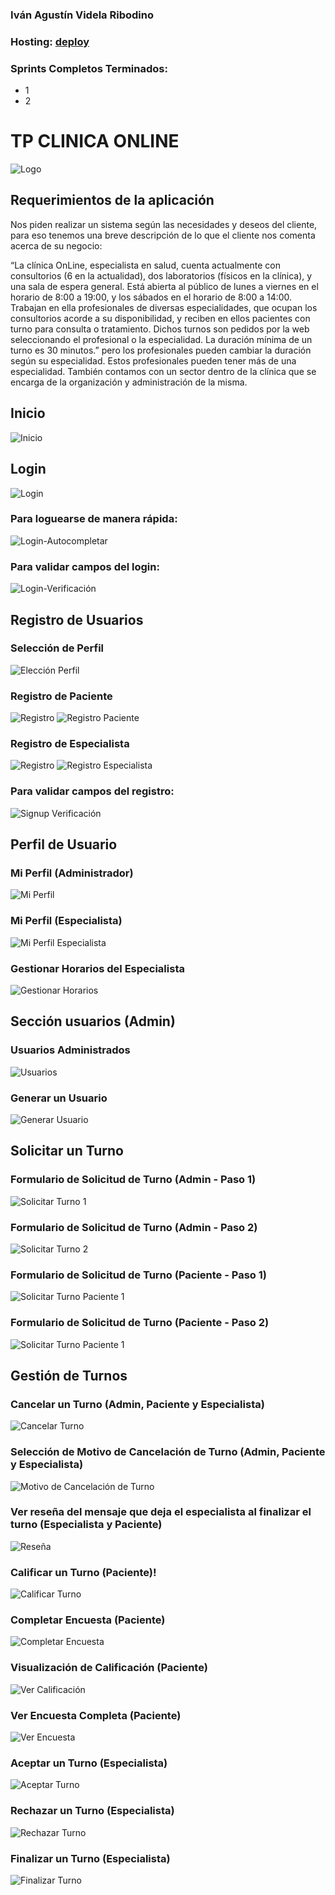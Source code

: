 
### Iván Agustín Videla Ribodino
### Hosting: [deploy](https://tp2-clinicaonline-ivanvidelar.web.app/)
### Sprints Completos Terminados: 
- 1
- 2

# TP CLINICA ONLINE
![Logo](./public/banners/logo.png)

## Requerimientos de la aplicación

Nos piden realizar un sistema según las necesidades y deseos del cliente, para eso tenemos una breve descripción de lo que el cliente nos comenta acerca de su negocio: 

“La clínica OnLine, especialista en salud, cuenta actualmente con consultorios (6 en la actualidad),
dos laboratorios (físicos en la clínica), y una sala de espera general. Está abierta al público de lunes
a viernes en el horario de 8:00 a 19:00, y los sábados en el horario de 8:00 a 14:00.
Trabajan en ella profesionales de diversas especialidades, que ocupan los consultorios acorde a su
disponibilidad, y reciben en ellos pacientes con turno para consulta o tratamiento. Dichos turnos son
pedidos por la web seleccionando el profesional o la especialidad. La duración mínima de un turno
es 30 minutos.” pero los profesionales pueden cambiar la duración según su especialidad. Estos
profesionales pueden tener más de una especialidad.
También contamos con un sector dentro de la clínica que se encarga de la organización
y administración de la misma.

## Inicio
![Inicio](./public/readme-md/bienvenida.png)

## Login
![Login](./public/readme-md/login.png)

### Para loguearse de manera rápida:
![Login-Autocompletar](./public/readme-md/login-autocompletar.png)

### Para validar campos del login:
![Login-Verificación](./public/readme-md/login-verificacion.png)

## Registro de Usuarios

### Selección de Perfil
![Elección Perfil](./public/readme-md/eleccion-perfil.png)

### Registro de Paciente
![Registro](./public/readme-md/signup.png)
![Registro Paciente](./public/readme-md/signup-paciente.png)

### Registro de Especialista
![Registro](./public/readme-md/signup.png)
![Registro Especialista](./public/readme-md/signup-especialista.png)

### Para validar campos del registro:
![Signup Verificación](./public/readme-md/signup-verificacion.png)

## Perfil de Usuario

### Mi Perfil (Administrador)
![Mi Perfil](./public/readme-md/mi-perfil.png)

### Mi Perfil (Especialista)
![Mi Perfil Especialista](./public/readme-md/mi-perfil-especialista.png)

### Gestionar Horarios del Especialista
![Gestionar Horarios](./public/readme-md/gestionar-horarios.png)

## Sección usuarios (Admin)

### Usuarios Administrados
![Usuarios](./public/readme-md/usuarios.png)

### Generar un Usuario 
![Generar Usuario](./public/readme-md/generar-usuario.png)

## Solicitar un Turno

### Formulario de Solicitud de Turno (Admin - Paso 1)
![Solicitar Turno 1](./public/readme-md/solicitar-turno-admin-1.png)

### Formulario de Solicitud de Turno (Admin - Paso 2)
![Solicitar Turno 2](./public/readme-md/solicitar-turno-2.png)

### Formulario de Solicitud de Turno (Paciente - Paso 1)
![Solicitar Turno Paciente 1](./public/readme-md/solicitar-turno-paciente.png)

### Formulario de Solicitud de Turno (Paciente - Paso 2)
![Solicitar Turno Paciente 1](./public/readme-md/solicitar-turno-2.png)

## Gestión de Turnos

### Cancelar un Turno (Admin, Paciente y Especialista)
![Cancelar Turno](./public/readme-md/cancelar-turno.png)

### Selección de Motivo de Cancelación de Turno (Admin, Paciente y Especialista)
![Motivo de Cancelación de Turno](./public/readme-md/motivo-cancelacion-turno.png)

### Ver reseña del mensaje que deja el especialista al finalizar el turno (Especialista y Paciente)
![Reseña](./public/readme-md/reseña-paciente.png)

### Calificar un Turno (Paciente)!
![Calificar Turno](./public/readme-md/calificar-turno.png)

### Completar Encuesta (Paciente)
![Completar Encuesta](./public/readme-md/completar-encuesta.png)

### Visualización de Calificación (Paciente)
![Ver Calificación](./public/readme-md/ver-calificacion.png)

### Ver Encuesta Completa (Paciente)
![Ver Encuesta](./public/readme-md/ver-encuesta.png)

### Aceptar un Turno (Especialista)
![Aceptar Turno](./public/readme-md/aceptar-turno.png)

### Rechazar un Turno (Especialista)
![Rechazar Turno](./public/readme-md/rechazar-turno.png)

### Finalizar un Turno (Especialista)
![Finalizar Turno](./public/readme-md/finalizar-turno.png)











